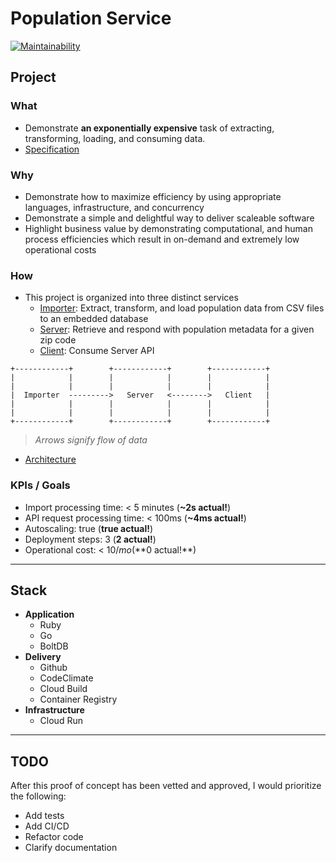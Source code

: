 # Population Service

[![Maintainability](https://api.codeclimate.com/v1/badges/bd189711b340c16cddce/maintainability)](https://codeclimate.com/github/keolo/population/maintainability)

## Project

### What

* Demonstrate **an exponentially expensive** task of extracting,
transforming, loading, and consuming data.
* [Specification](docs/specification.md)

### Why

* Demonstrate how to maximize efficiency by using appropriate languages,
  infrastructure, and concurrency
* Demonstrate a simple and delightful way to deliver scaleable software
* Highlight business value by demonstrating computational, and human
  process efficiencies which result in on-demand and extremely low operational
  costs

### How

* This project is organized into three distinct services
  * [Importer](services/importer): Extract, transform, and load population data
    from CSV files to an embedded database
  * [Server](services/server): Retrieve and respond with population metadata for
    a given zip code
  * [Client](services/client): Consume Server API

```text
+------------+        +------------+        +------------+
|            |        |            |        |            |
|            |        |            |        |            |
|  Importer  --------->   Server   <-------->   Client   |
|            |        |            |        |            |
|            |        |            |        |            |
+------------+        +------------+        +------------+
```

> _Arrows signify flow of data_

* [Architecture](docs/architecture.md)

### KPIs / Goals

* Import processing time: < 5 minutes (**~2s actual!**)
* API request processing time: < 100ms (**~4ms actual!**)
* Autoscaling: true (**true actual!**)
* Deployment steps: 3 (**2 actual!**)
* Operational cost: < $10/mo (**$0 actual!**)

---

## Stack

* **Application**
  * Ruby
  * Go
  * BoltDB
* **Delivery**
  * Github
  * CodeClimate
  * Cloud Build
  * Container Registry
* **Infrastructure**
  * Cloud Run

---

## TODO

After this proof of concept has been vetted and approved, I would prioritize
the following:

* Add tests
* Add CI/CD
* Refactor code
* Clarify documentation
